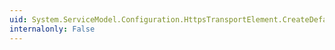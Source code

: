 ```yaml
---
uid: System.ServiceModel.Configuration.HttpsTransportElement.CreateDefaultBindingElement
internalonly: False
---
```

